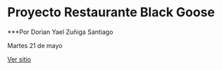 # Proyecto Restaurante Black Goose

***Por Dorian Yael Zuñiga Santiago

Martes 21 de mayo 


<a href= "https://dorianyael1223.github.io/01_INICIO/" 
target = "_blank">Ver sitio</a>